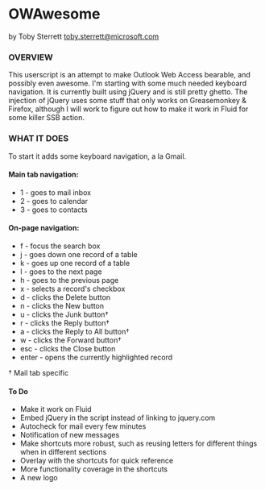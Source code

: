 # OWAwesome
by Toby Sterrett
toby.sterrett@microsoft.com


### OVERVIEW
This userscript is an attempt to make Outlook Web Access bearable, and possibly even awesome. I'm starting with some much needed keyboard navigation. It is currently built using jQuery and is still pretty ghetto. The injection of jQuery uses some stuff that only works on Greasemonkey & Firefox, although I will work to figure out how to make it work in Fluid for some killer SSB action.

### WHAT IT DOES
To start it adds some keyboard navigation, a la Gmail.

#### Main tab navigation:

* 1 - goes to mail inbox
* 2 - goes to calendar
* 3 - goes to contacts

#### On-page navigation:

* f - focus the search box
* j - goes down one record of a table
* k - goes up one record of a table
* l - goes to the next page
* h - goes to the previous page
* x - selects a record's checkbox
* d - clicks the Delete button
* n - clicks the New button
* u - clicks the Junk button†
* r - clicks the Reply button†
* a - clicks the Reply to All button†
* w - clicks the Forward button†
* esc - clicks the Close button
* enter - opens the currently highlighted record

† Mail tab specific

#### To Do

* Make it work on Fluid
* Embed jQuery in the script instead of linking to jquery.com
* Autocheck for mail every few minutes
* Notification of new messages
* Make shortcuts more robust, such as reusing letters for different things when in different sections
* Overlay with the shortcuts for quick reference
* More functionality coverage in the shortcuts
* A new logo